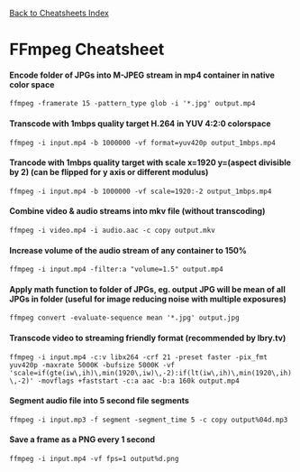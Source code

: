 [Back to Cheatsheets Index](README.md)
# FFmpeg Cheatsheet

#### Encode folder of JPGs into M-JPEG stream in mp4 container in native color space
`ffmpeg -framerate 15 -pattern_type glob -i '*.jpg' output.mp4`

#### Transcode with 1mbps quality target H.264 in YUV 4:2:0 colorspace
`ffmpeg -i input.mp4 -b 1000000 -vf format=yuv420p output_1mbps.mp4`

#### Trancode with 1mbps quality target with scale x=1920 y=(aspect divisible by 2) (can be flipped for y axis or different modulus)
`ffmpeg -i input.mp4 -b 1000000 -vf scale=1920:-2 output_1mbps.mp4`

#### Combine video & audio streams into mkv file (without transcoding)
`ffmpeg -i video.mp4 -i audio.aac -c copy output.mkv`

#### Increase volume of the audio stream of any container to 150%
`ffmpeg -i input.mp4 -filter:a "volume=1.5" output.mp4`

#### Apply math function to folder of JPGs, eg. output JPG will be mean of all JPGs in folder (useful for image reducing noise with multiple exposures)
`ffmpeg convert -evaluate-sequence mean '*.jpg' output.jpg`

#### Transcode video to streaming friendly format (recommended by lbry.tv) 
`ffmpeg -i input.mp4 -c:v libx264 -crf 21 -preset faster -pix_fmt yuv420p -maxrate 5000K -bufsize 5000K -vf 'scale=if(gte(iw\,ih)\,min(1920\,iw)\,-2):if(lt(iw\,ih)\,min(1920\,ih)\,-2)' -movflags +faststart -c:a aac -b:a 160k output.mp4`

#### Segment audio file into 5 second file segments
`ffmpeg -i input.mp3 -f segment -segment_time 5 -c copy output%04d.mp3`

#### Save a frame as a PNG every 1 second
`ffmpeg -i input.mp4 -vf fps=1 output%d.png`
